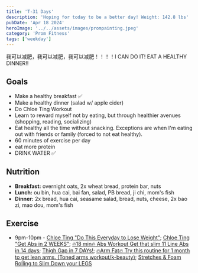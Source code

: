 ```yaml
---
title: 'T-31 Days'
description: 'Hoping for today to be a better day! Weight: 142.8 lbs'
pubDate: 'Apr 18 2024'
heroImage: '../../assets/images/prompainting.jpeg'
category: 'Prom Fitness'
tags: ['weekday']
---
```


我可以减肥，我可以减肥，我可以减肥！！！！I CAN DO IT! EAT A HEALTHY DINNER!!

## Goals

- Make a healthy breakfast ✅
- Make a healthy dinner (salad w/ apple cider)
- Do Chloe Ting Workout
- Learn to reward myself not by eating, but through healthier avenues (shopping, reading, socializing)
- Eat healthy all the time without snacking. Exceptions are when I'm eating out with friends or family (forced to not eat healthy).
- 60 minutes of exercise per day
- eat more protein
- DRINK WATER ✅

## Nutrition

- **Breakfast:** overnight oats, 2x wheat bread, protein bar, nuts
- **Lunch:** ou bin, hua cai, bai fan, salad, PB bread, ji chi, mom's fish
- **Dinner:** 2x bread, hua cai, seasame salad, bread, nuts, cheese, 2x bao zi, mao dou, mom's fish

## Exercise

- 9pm-10pm - [Chloe Ting "Do This Everyday to Lose Weight"](https://www.youtube.com/watch?v=2MoGxae-zyo); [Chloe Ting "Get Abs in 2 WEEKS"](https://www.youtube.com/watch?v=2pLT-olgUJs); [🔥18 min🔥 Abs Workout Get that slim 11 Line Abs in 14 days](https://www.youtube.com/watch?v=IGHNSH9y87o); [Thigh Gap in 7 DAYs!](https://www.youtube.com/watch?v=cgLwA4_VTMc); [🔥Arm Fat🔥 Try this routine for 1 month to get lean arms. (Toned arms workout/k-beauty)](https://www.youtube.com/watch?v=T-bVqdhqW2U); [Stretches & Foam Rolling to Slim Down your LEGS](https://www.youtube.com/watch?v=zF7LFDfKEGY)
